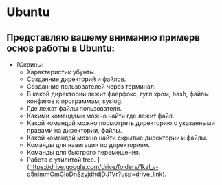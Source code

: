 # Ubuntu

## Представляю вашему вниманию примерв основ работы в Ubuntu:

- [Скрины:
  - Характеристик убунты.
  - Созданние директорий и файлов.
  - Созданние пользователей через терминал.
  - В какой директории лежит фаерфокс, гугл хром, bash, файлы конфигов к программам, syslog.
  - Где лежат файлы пользователя.
  - Какими командами можно найти где лежит файл.
  - Какой командой можно посмотреть директорию с указанными правами на директории, файлы.
  - Какой командой можно найти скрытые директории и файлы.
  - Команды для навигации по директориям. 
  - Команды для быстрого перемещения.
  - Работа с утилитой tree.
](https://drive.google.com/drive/folders/1kzl_v-q5nlmmOmCloDnSzyjdhdjDJ1Vr?usp=drive_link).
